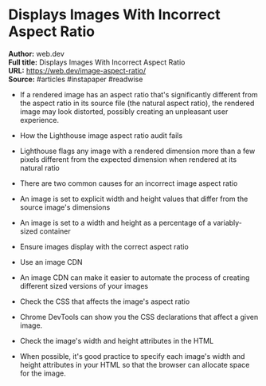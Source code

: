 # Displays Images With Incorrect Aspect Ratio

**Author:** web.dev  
**Full title:** Displays Images With Incorrect Aspect Ratio  
**URL:** https://web.dev/image-aspect-ratio/  
**Source:** #articles #instapaper #readwise

- If a rendered image has an aspect ratio that's significantly different from the aspect ratio in its source file (the natural aspect ratio), the rendered image may look distorted, possibly creating an unpleasant user experience. 
   
- How the Lighthouse image aspect ratio audit fails 
   
- Lighthouse flags any image with a rendered dimension more than a few pixels different from the expected dimension when rendered at its natural ratio 
   
- There are two common causes for an incorrect image aspect ratio 
   
- An image is set to explicit width and height values that differ from the source image's dimensions 
   
- An image is set to a width and height as a percentage of a variably-sized container 
   
- Ensure images display with the correct aspect ratio 
   
- Use an image CDN 
   
- An image CDN can make it easier to automate the process of creating different sized versions of your images 
   
- Check the CSS that affects the image's aspect ratio 
   
- Chrome DevTools can show you the CSS declarations that affect a given image. 
   
- Check the image's width and height attributes in the HTML 
   
- When possible, it's good practice to specify each image's width and height attributes in your HTML so that the browser can allocate space for the image. 
   
